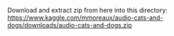 Download and extract zip from here into this directory:<br/>
https://www.kaggle.com/mmoreaux/audio-cats-and-dogs/downloads/audio-cats-and-dogs.zip
